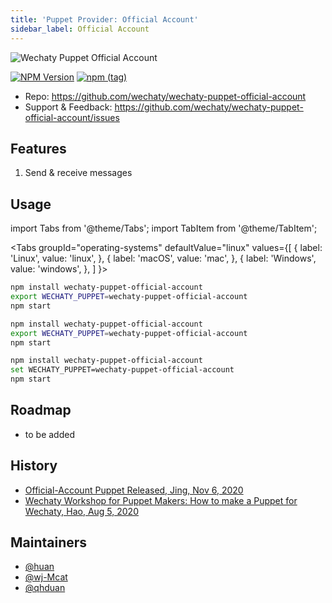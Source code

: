 ```yaml
---
title: 'Puppet Provider: Official Account'
sidebar_label: Official Account
---
```


![Wechaty Puppet Official Account](https://raw.githubusercontent.com/wechaty/wechaty-puppet-official-account/HEAD/docs/images/wechaty-puppet-official-account.png)

[![NPM Version](https://badge.fury.io/js/wechaty-puppet-official-account.svg)](https://badge.fury.io/js/wechaty-puppet-official-account)
[![npm (tag)](https://img.shields.io/npm/v/wechaty-puppet-official-account/next.svg)](https://www.npmjs.com/package/wechaty-puppet-official-account?activeTab=versions)

- Repo: <https://github.com/wechaty/wechaty-puppet-official-account>
- Support & Feedback: <https://github.com/wechaty/wechaty-puppet-official-account/issues>

## Features

1. Send & receive messages

## Usage

<!-- MDX import -->
import Tabs from '@theme/Tabs';
import TabItem from '@theme/TabItem';

<Tabs
  groupId="operating-systems"
  defaultValue="linux"
  values={[
    { label: 'Linux',   value: 'linux', },
    { label: 'macOS',   value: 'mac', },
    { label: 'Windows', value: 'windows', },
  ]
}>

<TabItem value="linux">

```sh
npm install wechaty-puppet-official-account
export WECHATY_PUPPET=wechaty-puppet-official-account
npm start
```

</TabItem>
<TabItem value="mac">

```sh
npm install wechaty-puppet-official-account
export WECHATY_PUPPET=wechaty-puppet-official-account
npm start
```

</TabItem>
<TabItem value="windows">

```sh
npm install wechaty-puppet-official-account
set WECHATY_PUPPET=wechaty-puppet-official-account
npm start
```

</TabItem>
</Tabs>

## Roadmap

- to be added

## History

- [Official-Account Puppet Released, Jing, Nov 6, 2020](https://wechaty.js.org/2020/11/06/wechaty-puppet-oa-released-en/)
- [Wechaty Workshop for Puppet Makers: How to make a Puppet for Wechaty, Hao, Aug 5, 2020](https://wechaty.js.org/2020/08/05/wechaty-puppet-maker/)

## Maintainers

- [@huan](https://github.com/huan)
- [@wj-Mcat](https://github.com/wj-Mcat)
- [@qhduan](https://github.com/qhduan)
